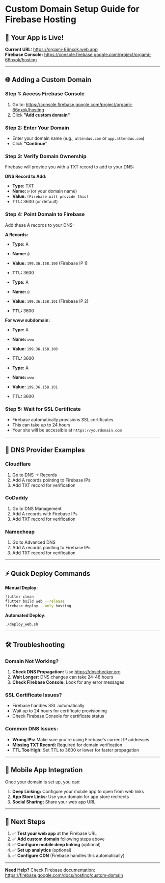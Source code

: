 # Custom Domain Setup Guide for Firebase Hosting

## 🎉 Your App is Live!

**Current URL:** https://orgami-66nxok.web.app  
**Firebase Console:** https://console.firebase.google.com/project/orgami-66nxok/hosting

---

## 🌐 Adding a Custom Domain

### Step 1: Access Firebase Console
1. Go to: https://console.firebase.google.com/project/orgami-66nxok/hosting
2. Click **"Add custom domain"**

### Step 2: Enter Your Domain
- Enter your domain name (e.g., `attendus.com` or `app.attendus.com`)
- Click **"Continue"**

### Step 3: Verify Domain Ownership
Firebase will provide you with a TXT record to add to your DNS:

**DNS Record to Add:**
- **Type:** TXT
- **Name:** `@` (or your domain name)
- **Value:** `[Firebase will provide this]`
- **TTL:** 3600 (or default)

### Step 4: Point Domain to Firebase
Add these A records to your DNS:

**A Records:**
- **Type:** A
- **Name:** `@`
- **Value:** `199.36.158.100` (Firebase IP 1)
- **TTL:** 3600

- **Type:** A  
- **Name:** `@`
- **Value:** `199.36.158.101` (Firebase IP 2)
- **TTL:** 3600

**For www subdomain:**
- **Type:** A
- **Name:** `www`
- **Value:** `199.36.158.100`
- **TTL:** 3600

- **Type:** A
- **Name:** `www`  
- **Value:** `199.36.158.101`
- **TTL:** 3600

### Step 5: Wait for SSL Certificate
- Firebase automatically provisions SSL certificates
- This can take up to 24 hours
- Your site will be accessible at `https://yourdomain.com`

---

## 🔧 DNS Provider Examples

### Cloudflare
1. Go to DNS → Records
2. Add A records pointing to Firebase IPs
3. Add TXT record for verification

### GoDaddy
1. Go to DNS Management
2. Add A records with Firebase IPs
3. Add TXT record for verification

### Namecheap
1. Go to Advanced DNS
2. Add A records pointing to Firebase IPs
3. Add TXT record for verification

---

## ⚡ Quick Deploy Commands

**Manual Deploy:**
```bash
flutter clean
flutter build web --release
firebase deploy --only hosting
```

**Automated Deploy:**
```bash
./deploy_web.sh
```

---

## 🛠️ Troubleshooting

### Domain Not Working?
1. **Check DNS Propagation:** Use https://dnschecker.org
2. **Wait Longer:** DNS changes can take 24-48 hours
3. **Check Firebase Console:** Look for any error messages

### SSL Certificate Issues?
- Firebase handles SSL automatically
- Wait up to 24 hours for certificate provisioning
- Check Firebase Console for certificate status

### Common DNS Issues:
- **Wrong IPs:** Make sure you're using Firebase's current IP addresses
- **Missing TXT Record:** Required for domain verification
- **TTL Too High:** Set TTL to 3600 or lower for faster propagation

---

## 📱 Mobile App Integration

Once your domain is set up, you can:

1. **Deep Linking:** Configure your mobile app to open from web links
2. **App Store Links:** Use your domain for app store redirects
3. **Social Sharing:** Share your web app URL

---

## 🎯 Next Steps

1. ✅ **Test your web app** at the Firebase URL
2. ✅ **Add custom domain** following steps above
3. ✅ **Configure mobile deep linking** (optional)
4. ✅ **Set up analytics** (optional)
5. ✅ **Configure CDN** (Firebase handles this automatically)

---

**Need Help?** Check Firebase documentation: https://firebase.google.com/docs/hosting/custom-domain
